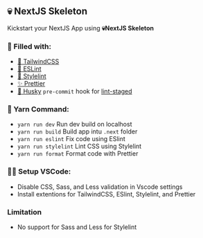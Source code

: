 ## 💀 NextJS Skeleton

Kickstart your NextJS App using **💀NextJS Skeleton** 

### 🥙 Filled with:
- [🍃 TailwindCSS](https://tailwindcss.com)
- [🔧 ESLint](https://eslint.org/) 
- [💅 Stylelint](https://stylelint.io/)
- [✨ Prettier](https://prettier.io/)
- [🐶 Husky](https://typicode.github.io/husky/) `pre-commit` hook for [lint-staged](https://github.com/okonet/lint-staged)

### 🧶 Yarn Command:
- `yarn run dev` Run dev build on localhost
- `yarn run build` Build app intu `.next` folder
- `yarn run eslint` Fix code using ESlint
- `yarn run stylelint` Lint CSS using Stylelint
- `yarn run format` Format code with Prettier

### 👨‍💻 Setup VSCode:
- Disable CSS, Sass, and Less validation in Vscode settings
- Install extentions for TailwindCSS, ESlint, Stylelint, and Prettier
### Limitation
- No support for Sass and Less for Stylelint